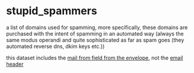 # stupid_spammers
a list of domains used for spamming, more specifically, these domains are purchased with the intent of spamming in an automated way (always the same modus operandi and quite sophisticated as far as spam goes (they automated reverse dns, dkim keys etc.))

this dataset includes the [mail from field from the envelope](https://www.rfc-editor.org/rfc/rfc5321.html#section-3.3), not the [email header](https://datatracker.ietf.org/doc/html/rfc5322)
